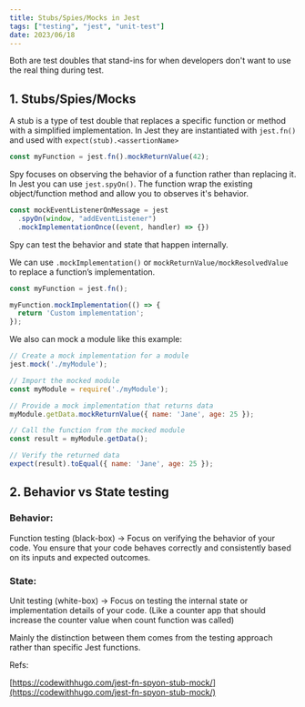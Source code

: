 ```yaml
---
title: Stubs/Spies/Mocks in Jest
tags: ["testing", "jest", "unit-test"]
date: 2023/06/18
---
```


Both are test doubles that stand-ins for when developers don't want to use the real thing during test.

## 1. Stubs/Spies/Mocks

A stub is a type of test double that replaces a specific function or method with a simplified implementation. In Jest they are instantiated with `jest.fn()` and used with `expect(stub).<assertionName>`

```Javascript
const myFunction = jest.fn().mockReturnValue(42);
```

Spy focuses on observing the behavior of a function rather than replacing it. In Jest you can use `jest.spyOn()`. The function wrap the existing object/function method and allow you to observes it's behavior.

```Javascript
const mockEventListenerOnMessage = jest
  .spyOn(window, "addEventListener")
  .mockImplementationOnce((event, handler) => {})
```

Spy can test the behavior and state that happen internally.

We can use `.mockImplementation()` or `mockReturnValue/mockResolvedValue` to replace a function’s implementation.

```Javascript
const myFunction = jest.fn();

myFunction.mockImplementation(() => {
  return 'Custom implementation';
});
```

We also can mock a module like this example:

```Javascript
// Create a mock implementation for a module
jest.mock('./myModule');

// Import the mocked module
const myModule = require('./myModule');

// Provide a mock implementation that returns data
myModule.getData.mockReturnValue({ name: 'Jane', age: 25 });

// Call the function from the mocked module
const result = myModule.getData();

// Verify the returned data
expect(result).toEqual({ name: 'Jane', age: 25 });
```

## 2. Behavior vs State testing

### Behavior:

Function testing (black-box) -> Focus on verifying the behavior of your code. You ensure that your code behaves correctly and consistently based on its inputs and expected outcomes.

### State:

Unit testing (white-box) -> Focus on testing the internal state or implementation details of your code. (Like a counter app that should increase the counter value when count function was called)

Mainly the distinction between them comes from the testing approach rather than specific Jest functions.

Refs:

[https://codewithhugo.com/jest-fn-spyon-stub-mock/](https://codewithhugo.com/jest-fn-spyon-stub-mock/)
